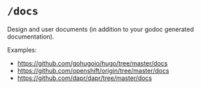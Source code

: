 # `/docs`

Design and user documents (in addition to your godoc generated documentation).

Examples:

* https://github.com/gohugoio/hugo/tree/master/docs
* https://github.com/openshift/origin/tree/master/docs
* https://github.com/dapr/dapr/tree/master/docs
